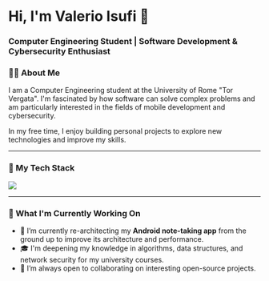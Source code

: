 # Hi, I'm Valerio Isufi 👋

### Computer Engineering Student | Software Development & Cybersecurity Enthusiast

### 👨‍💻 About Me

I am a Computer Engineering student at the University of Rome "Tor Vergata". I'm fascinated by how software can solve complex problems and am particularly interested in the fields of mobile development and cybersecurity.

In my free time, I enjoy building personal projects to explore new technologies and improve my skills.

---

### 🚀 My Tech Stack

<p align="left">
  <a href="https://skillicons.dev">
    <img src="https://skillicons.dev/icons?i=kotlin,java,androidstudio,python,c,docker,git,javascript,php,matlab" />
  </a>
</p>

---

### 🌱 What I'm Currently Working On

- 🔭 I’m currently re-architecting my **Android note-taking app** from the ground up to improve its architecture and performance.
- 🎓 I'm deepening my knowledge in algorithms, data structures, and network security for my university courses.
- 👯 I’m always open to collaborating on interesting open-source projects.

<!--
### 📊 My GitHub Stats

<p align="center">
  <img src="https://github-readme-stats.vercel.app/api?username=valerioisufi&show_icons=true&theme=radical" alt="Valerio's GitHub Stats" />
</p>
-->
<!--
**valerioisufi/valerioisufi** is a ✨ _special_ ✨ repository because its `README.md` (this file) appears on your GitHub profile.

Here are some ideas to get you started:

- 🔭 I’m currently working on ...
- 🌱 I’m currently learning ...
- 👯 I’m looking to collaborate on ...
- 🤔 I’m looking for help with ...
- 💬 Ask me about ...
- 📫 How to reach me: ...
- 😄 Pronouns: ...
- ⚡ Fun fact: ...
-->
